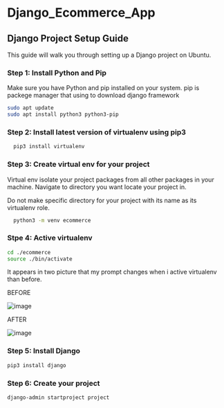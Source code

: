 # Django_Ecommerce_App

## Django Project Setup Guide

This guide will walk you through setting up a Django project on Ubuntu.

### Step 1: Install Python and Pip

Make sure you have Python and pip installed on your system.
pip is packege manager that using to download django framework

```bash
sudo apt update
sudo apt install python3 python3-pip
```

### Step 2: Install latest version of virtualenv using pip3

```bash
  pip3 install virtualenv
```


### Step 3: Create virtual env for your project
Virtual env isolate your project packages from all other packages in your machine.
Navigate to directory you want locate your project in. 

Do not make specific directory for your project with its name as its virtualenv role.

```bash
  python3 -m venv ecommerce
```


### Stpe 4: Active virtualenv 

```bash
cd ./ecommerce
source ./bin/activate
```
It appears in two picture that my prompt changes when i active virtualenv than before. 

BEFORE

![image](https://github.com/DevMAyman/Django_Ecommerce_App/assets/123351964/5090eb70-4b7b-4aa4-b6be-f90a00524ce1)

AFTER

![image](https://github.com/DevMAyman/Django_Ecommerce_App/assets/123351964/d9b3e594-85d6-4a88-a43d-0c10feea6f24)

### Step 5: Install Django

```bash
pip3 install django
```

### Step 6: Create your project

```bash
django-admin startproject project
```







